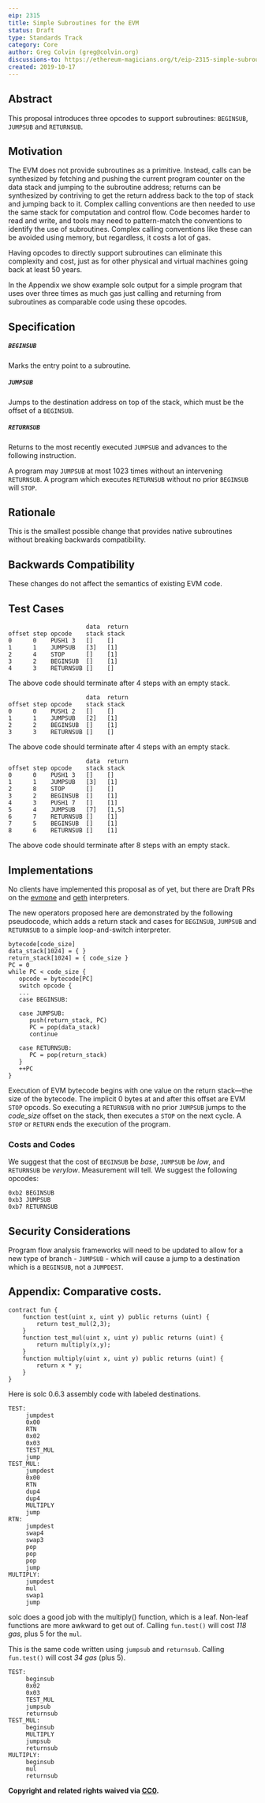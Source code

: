 ```yaml
---
eip: 2315
title: Simple Subroutines for the EVM
status: Draft
type: Standards Track
category: Core
author: Greg Colvin (greg@colvin.org)
discussions-to: https://ethereum-magicians.org/t/eip-2315-simple-subroutines-for-the-evm/3941
created: 2019-10-17
---
```


## Abstract

This proposal introduces three opcodes to support subroutines:  `BEGINSUB`, `JUMPSUB` and `RETURNSUB`.

## Motivation

The EVM does not provide subroutines as a primitive.  Instead, calls can be synthesized by fetching and pushing the current program counter on the data stack and jumping to the subroutine address; returns can be synthesized by contriving to get the return address back to the top of stack and jumping back to it.  Complex calling conventions are then needed to use the same stack for computation and control flow.  Code becomes harder to read and write, and tools may need to pattern-match the conventions to identify the use of subroutines.  Complex calling conventions like these can be avoided using memory, but regardless, it costs a lot of gas.

Having opcodes to directly support subroutines can eliminate this complexity and cost, just as for other physical and virtual machines going back at least 50 years.

In the Appendix we show example solc output for a simple program that uses over three times as much gas just calling and returning from subroutines as comparable code using these opcodes.

## Specification

##### `BEGINSUB`
Marks the entry point to a subroutine.

##### `JUMPSUB`
Jumps to the destination address on top of the stack, which must be the offset of a `BEGINSUB`.

##### `RETURNSUB`
Returns to the most recently executed `JUMPSUB` and advances to the following instruction.

A program may `JUMPSUB` at most 1023 times without an intervening `RETURNSUB`.  A program which executes `RETURNSUB` without no prior `BEGINSUB` will `STOP`.

## Rationale

This is the smallest possible change that provides native subroutines without breaking backwards compatibility.

## Backwards Compatibility

These changes do not affect the semantics of existing EVM code.

## Test Cases
```
                      data  return
offset step opcode    stack stack
0      0    PUSH1 3   []    []
1      1    JUMPSUB   [3]   [1]
2      4    STOP      []    [1]
3      2    BEGINSUB  []    [1]
4      3    RETURNSUB []    []
```
The above code should terminate after 4 steps with an empty stack.
```
                      data  return
offset step opcode    stack stack
0      0    PUSH1 2   []    []
1      1    JUMPSUB   [2]   [1]
2      2    BEGINSUB  []    [1]
3      3    RETURNSUB []    []
```
The above code should terminate after 4 steps with an empty stack.
```
                      data  return
offset step opcode    stack stack
0      0    PUSH1 3   []    []
1      1    JUMPSUB   [3]   [1]
2      8    STOP      []    []
3      2    BEGINSUB  []    [1]
4      3    PUSH1 7   []    [1]
5      4    JUMPSUB   [7]   [1,5]
6      7    RETURNSUB []    [1]
7      5    BEGINSUB  []    [1]
8      6    RETURNSUB []    [1]
```
The above code should terminate after 8 steps with an empty stack.

## Implementations

No clients have implemented this proposal as of yet, but there are Draft PRs on the [evmone](https://github.com/ethereum/evmone/pull/229) and [geth](https://github.com/ethereum/go-ethereum/pull/20619) interpreters.

The new operators proposed here are demonstrated by the following pseudocode, which adds a return stack and cases for `BEGINSUB`, `JUMPSUB` and `RETURNSUB` to a simple loop-and-switch interpreter.
```
bytecode[code_size]
data_stack[1024] = { }
return_stack[1024] = { code_size }
PC = 0
while PC < code_size {
   opcode = bytecode[PC]
   switch opcode {
   ...
   case BEGINSUB:
   
   case JUMPSUB:
      push(return_stack, PC)
      PC = pop(data_stack)
      continue

   case RETURNSUB:
      PC = pop(return_stack)
   }
   ++PC
}
```
Execution of EVM bytecode begins with one value on the return stack—the size of the bytecode. The implicit 0 bytes at and after this offset are EVM `STOP` opcods.  So executing a `RETURNSUB` with no prior `JUMPSUB` jumps to the _code_size_ offset on the stack, then executes a `STOP` on the next cycle.  A `STOP` or `RETURN` ends the execution of the program.

### Costs and Codes

We suggest that the cost of `BEGINSUB` be _base_, `JUMPSUB` be _low_, and `RETURNSUB` be _verylow_. 
 Measurement will tell.  We suggest the following opcodes:

```
0xb2 BEGINSUB
0xb3 JUMPSUB
0xb7 RETURNSUB
```
## Security Considerations

Program flow analysis frameworks will need to be updated to allow for a new type of branch - `JUMPSUB` - which will cause a jump to a destination which is a `BEGINSUB`, not a `JUMPDEST`.

## Appendix: Comparative costs.

```
contract fun {
    function test(uint x, uint y) public returns (uint) {
        return test_mul(2,3);
    }
    function test_mul(uint x, uint y) public returns (uint) {
        return multiply(x,y);
    }
    function multiply(uint x, uint y) public returns (uint) {
        return x * y;
    }
}

```
Here is solc 0.6.3 assembly code with labeled destinations.
```
TEST:
     jumpdest
     0x00
     RTN
     0x02
     0x03
     TEST_MUL
     jump
TEST_MUL:
     jumpdest
     0x00
     RTN
     dup4
     dup4
     MULTIPLY
     jump
RTN:
     jumpdest
     swap4
     swap3
     pop
     pop
     pop
     jump
MULTIPLY:   
     jumpdest
     mul
     swap1
     jump
```
solc does a good job with the multiply() function, which is a leaf.  Non-leaf functions are more awkward to get out of.  Calling `fun.test()` will cost _118 gas_, plus 5 for the `mul`.

  This is the same code written using `jumpsub` and `returnsub`.  Calling `fun.test()` will cost _34 gas_ (plus 5).
```
TEST:
     beginsub
     0x02
     0x03
     TEST_MUL
     jumpsub
     returnsub
TEST_MUL:
     beginsub
     MULTIPLY
     jumpsub
     returnsub
MULTIPLY:
     beginsub
     mul
     returnsub
```

**Copyright and related rights waived via [CC0](https://creativecommons.org/publicdomain/zero/1.0/).**